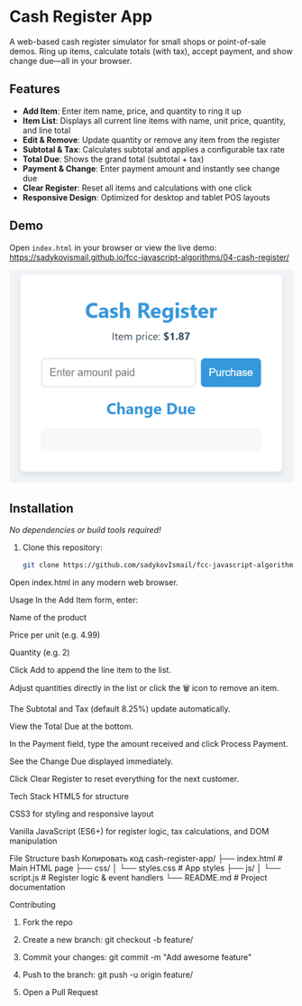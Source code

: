 # Cash Register App

A web-based cash register simulator for small shops or point-of-sale demos. Ring up items, calculate totals (with tax), accept payment, and show change due—all in your browser.

## Features

- **Add Item**: Enter item name, price, and quantity to ring it up  
- **Item List**: Displays all current line items with name, unit price, quantity, and line total  
- **Edit & Remove**: Update quantity or remove any item from the register  
- **Subtotal & Tax**: Calculates subtotal and applies a configurable tax rate  
- **Total Due**: Shows the grand total (subtotal + tax)  
- **Payment & Change**: Enter payment amount and instantly see change due  
- **Clear Register**: Reset all items and calculations with one click  
- **Responsive Design**: Optimized for desktop and tablet POS layouts  

## Demo

Open `index.html` in your browser or view the live demo:  
<https://sadykovismail.github.io/fcc-javascript-algorithms/04-cash-register/>

![Screenshot of the Cash Register App](./screenshot.png)

## Installation

_No dependencies or build tools required!_

1. Clone this repository:  
   ```bash
   git clone https://github.com/sadykovIsmail/fcc-javascript-algorithms/tree/main/04-cash-register/
Open index.html in any modern web browser.

Usage
In the Add Item form, enter:

Name of the product

Price per unit (e.g. 4.99)

Quantity (e.g. 2)

Click Add to append the line item to the list.

Adjust quantities directly in the list or click the 🗑️ icon to remove an item.

The Subtotal and Tax (default 8.25%) update automatically.

View the Total Due at the bottom.

In the Payment field, type the amount received and click Process Payment.

See the Change Due displayed immediately.

Click Clear Register to reset everything for the next customer.

Tech Stack
HTML5 for structure

CSS3 for styling and responsive layout

Vanilla JavaScript (ES6+) for register logic, tax calculations, and DOM manipulation

File Structure
bash
Копировать код
cash-register-app/
├── index.html           # Main HTML page
├── css/
│   └── styles.css       # App styles
├── js/
│   └── script.js        # Register logic & event handlers
└── README.md            # Project documentation

Contributing
1) Fork the repo

2) Create a new branch:
git checkout -b feature/<your-branch-name>

3) Commit your changes:
git commit -m "Add awesome feature"

4) Push to the branch:
git push -u origin feature/<your-branch-name>

5) Open a Pull Request